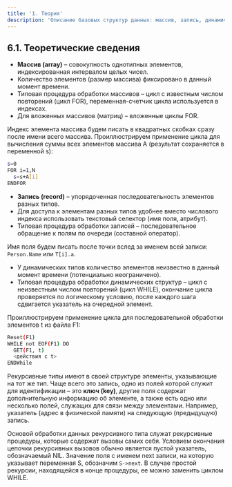 ```yaml
---
title: '1. Теория'
description: 'Описание базовых структур данных: массив, запись, динамические типы и рекурсивные типы.'
---
```


## 6.1. Теоретические сведения

*   **Массив (array)** – совокупность однотипных элементов, индексированная интервалом целых чисел.
*   Количество элементов (размер массива) фиксировано в данный момент времени.
*   Типовая процедура обработки массивов – цикл с известным числом повторений (цикл FOR), переменная-счетчик цикла используется в индексах.
*   Для вложенных массивов (матриц) – вложенные циклы FOR.

Индекс элемента массива будем писать в квадратных скобках сразу после имени всего массива. Проиллюстрируем применение цикла для вычисления суммы всех элементов массива A (результат сохраняется в переменной s):

```bash
s=0
FOR i=1,N
  s=s+A[i]
ENDFOR
```

*   **Запись (record)** – упорядоченная последовательность элементов разных типов.
*   Для доступа к элементам разных типов удобнее вместо числового индекса использовать текстовый селектор (имя поля, атрибут).
*   Типовая процедура обработки записей – последовательное обращение к полям по очереди (составной оператор).

Имя поля будем писать после точки вслед за именем всей записи: `Person.Name` или `T[i].a`.

*   У динамических типов количество элементов неизвестно в данный момент времени (потенциально неограничено).
*   Типовая процедура обработки динамических структур – цикл с неизвестным числом повторений (цикл WHILE), окончание цикла проверяется по логическому условию, после каждого шага сдвигается указатель на очередной элемент.

Проиллюстрируем применение цикла для последовательной обработки элементов t из файла F1:

```bash
Reset(F1)
WHILE not EOF(F1) DO
  GET(F1, t)
  <действия с t>
ENDWhile
```

Рекурсивные типы имеют в своей структуре элементы, указывающие на тот же тип. Чаще всего это запись, одно из полей которой служит для идентификации – это **ключ (key)**, другие поля содержат дополнительную информацию об элементе, а также есть одно или несколько полей, служащих для связи между элементами. Например, указатель (адрес в физической памяти) на следующую (предыдущую) запись.

Основой обработки данных рекурсивного типа служат рекурсивные процедуры, которые содержат вызовы самих себя. Условием окончания цепочки рекурсивных вызовов обычно является пустой указатель, обозначаемый NIL. Значение поля с именем next записи, на которую указывает переменная S, обозначим `S->next`. В случае простой рекурсии, находящейся в конце процедуры, ее можно заменить циклом WHILE.